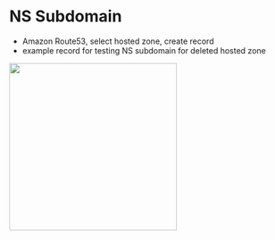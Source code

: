 # NS Subdomain
* Amazon Route53, select hosted zone, create record
* example record for testing NS subdomain for deleted hosted zone

<img src="images/ns-subdomain.png" width="300">
